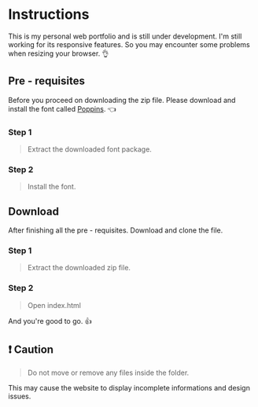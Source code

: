 # Instructions

This is my personal web portfolio and is still under development.
I'm still working for its responsive features. 
So you may encounter some problems when resizing your browser. :ok_hand:

## Pre - requisites

Before you proceed on downloading the zip file. 
Please download and install the font called [Poppins](https://fonts.google.com/specimen/Poppins). :point_left:

### Step 1 
> Extract the downloaded font package.

### Step 2 
> Install the font.

## Download

After finishing all the pre - requisites. Download and clone the file.

### Step 1
> Extract the downloaded zip file.

### Step 2
> Open index.html

And you're good to go. :thumbsup:

## :exclamation: Caution

> Do not move or remove any files inside the folder.

This may cause the website to display incomplete informations and design issues.
